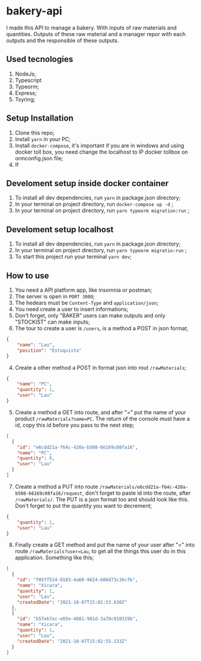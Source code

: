# bakery-api


I made this API to manage a bakery. With inputs of raw materials and quantities. Outputs of these raw material and a manager repor with each outputs and the responsible of these outputs.

## Used tecnologies

1. NodeJs;
2. Typescript
3. Typeorm;
4. Express;
5. Tsyring;

## Setup Installation

1. Clone this repo;
2. Install ``` yarn ``` in your PC;
3. Install ``` docker-compose ```, it's important if you are in windows and using docker toll box, you need change the localhost to IP docker tollbox on ormconfig.json file;
4. If  

## Develoment setup inside docker container

1. To install all dev dependencies, run ``` yarn ``` in package.json directory;
2. In your terminal on project directory, run ``` docker-compose up -d ``` ;
3. In your terminal on project directory, run ``` yarn typeorm migration:run ``` ;

## Develoment setup localhost

1. To install all dev dependencies, run ``` yarn ``` in package.json directory;
2. In your terminal on project directory, run ``` yarn typeorm migratio:run ``` ;
4. To start this project run your terminal ``` yarn dev ```;

## How to use

1. You need a API platform app, like insomnia or postman;
2. The server is open in ``` PORT 3000 ```;
3. The hedears must be ``` Content-Type ``` and ``` application/json ```;
4. You need create a user to insert informations;
5. Don't forget, only "BAKER" users can make outputs and only "STOCKIST" can make inputs;
6. The tour to create a user is ``` /users ```, is a method a POST in json format;
```json
{
	"name": "Lau",
	"position": "Estoquista"
}
```

4. Create a other method a POST in format json into rout ``` /rawMaterials ```;
```json
{
	"name": "PC",
	"quantity": 1,
	"user": "Lau"
}
```

5. Create a method a GET into route, and after "=" put the name of your product ``` /rawMaterials?name=PC ```. The return of the console must have a id, copy this id before you pass to the next step;
```json
[
  {
    "id": "e6cdd21a-f64c-420a-b508-66169c08fa16",
    "name": "PC",
    "quantity": 8,
    "user": "Lau"
  }
]
```

7. Create a method a PUT into route ``` /rawMaterials/e6cdd21a-f64c-420a-b508-66169c08fa16/request ```, don't forget to paste id into the route, after ```/rawMaterials/```. The PUT is a json format too and should look like this. Don't forget to put the quantity you want to decrement;
```json
{
	"quantity": 1,
	"user": "Lau"
}
```

8. Finally create a GET method and put the name of your user after "=" into route ``` /rawMaterials?user=Lau ```, to get all the things this user do in this application. Something like this;
```json
[
  {
    "id": "f05ff524-0183-4a60-9624-b06d73c36cfb",
    "name": "Xicara",
    "quantity": 1,
    "user": "Lau",
    "createdDate": "2021-10-07T15:02:53.630Z"
  },
  {
    "id": "b57eb7ec-e05e-4081-901d-3a78c910319b",
    "name": "Xicara",
    "quantity": 1,
    "user": "Lau",
    "createdDate": "2021-10-07T15:02:55.133Z"
  }
]
```
